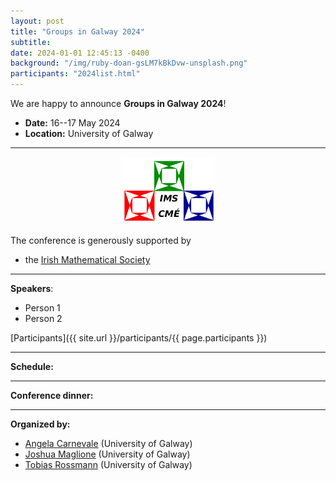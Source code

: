 ```yaml
---
layout: post
title: "Groups in Galway 2024"
subtitle: 
date: 2024-01-01 12:45:13 -0400
background: "/img/ruby-doan-gsLM7kBkDvw-unsplash.png"
participants: "2024list.html"
---
```


We are happy to announce **Groups in Galway 2024**!

- **Date:** 16--17 May 2024
- **Location:** University of Galway

--- 

<center>
    <img width="150" src="/img/ims-2t.png"/>
</center>


The conference is generously supported by 
- the [Irish Mathematical Society](https://irishmathsoc.org/)

---

**Speakers**:
- Person 1
- Person 2 

[Participants]({{ site.url }}/participants/{{ page.participants }})

--- 

**Schedule:**

---

**Conference dinner:**

---

**Organized by:**
- [Angela Carnevale](https://angelacarnevale.github.io/) (University of Galway)
- [Joshua Maglione](https://joshmaglione.com) (University of Galway)
- [Tobias Rossmann](https://torossmann.github.io/) (University of Galway)